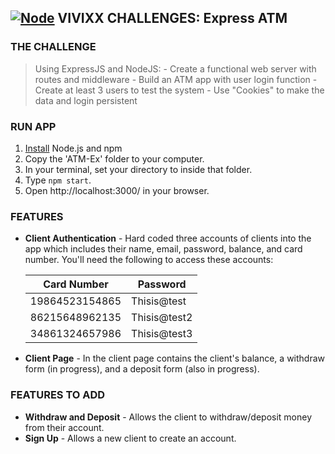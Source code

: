 ## **[![Node](https://user-images.githubusercontent.com/29721601/30945950-b292557c-a433-11e7-9f37-b8de61264bf9.png "Node")](https://nodejs.org/en/) VIVIXX CHALLENGES: Express ATM**

### THE CHALLENGE
> Using ExpressJS and NodeJS:
> \- Create a functional web server with routes and middleware
> \- Build an ATM app with user login function
> \- Create at least 3 users to test the system
> \- Use "Cookies" to make the data and login persistent

### RUN APP
1. [Install](https://docs.npmjs.com/getting-started/installing-node) Node.js and npm
2. Copy the 'ATM-Ex' folder to your computer.
2. In your terminal, set your directory to inside that folder.
3. Type `npm start`.
4. Open http://localhost:3000/ in your browser.

### FEATURES
- **Client Authentication** - Hard coded three accounts of clients into the app which includes their name, email, password, balance, and card number. You'll need the following to access these accounts:

    |Card Number|Password|
    |---|---|
    |19864523154865|Thisis@test|
    |86215648962135|Thisis@test2|
    |34861324657986|Thisis@test3|

- **Client Page** - In the client page contains the client's balance, a withdraw form (in progress), and a deposit form (also in progress).


### FEATURES TO ADD
- **Withdraw and Deposit** - Allows the client to withdraw/deposit money from their account.
- **Sign Up** - Allows a new client to create an account.
